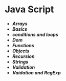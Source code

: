 # Java Script 
* **_Arrays_**
* **_Basics_**
* **_conditions and loops_**
* **_Dom_**
* **_Functions_**
* **_Objects_**
* **_Recursion_**
* **_Strings_**
* **_Validation_**
* **_Vaidation and RegExp_**



